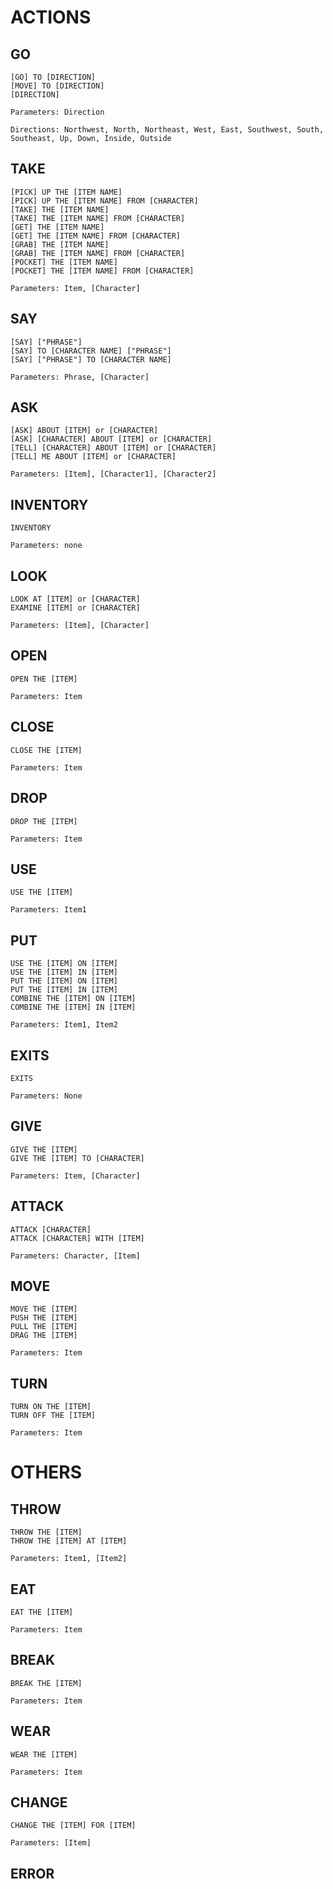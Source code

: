 # ACTIONS

## GO

	[GO] TO [DIRECTION]
	[MOVE] TO [DIRECTION]
	[DIRECTION]

	Parameters: Direction

	Directions: Northwest, North, Northeast, West, East, Southwest, South, Southeast, Up, Down, Inside, Outside

## TAKE
	
	[PICK] UP THE [ITEM NAME]
	[PICK] UP THE [ITEM NAME] FROM [CHARACTER]
	[TAKE] THE [ITEM NAME]
	[TAKE] THE [ITEM NAME] FROM [CHARACTER]
	[GET] THE [ITEM NAME]
	[GET] THE [ITEM NAME] FROM [CHARACTER]
	[GRAB] THE [ITEM NAME]
	[GRAB] THE [ITEM NAME] FROM [CHARACTER]
	[POCKET] THE [ITEM NAME]
	[POCKET] THE [ITEM NAME] FROM [CHARACTER]

	Parameters: Item, [Character]

## SAY

	[SAY] ["PHRASE"]
	[SAY] TO [CHARACTER NAME] ["PHRASE"]
	[SAY] ["PHRASE"] TO [CHARACTER NAME]

	Parameters: Phrase, [Character]

## ASK

	[ASK] ABOUT [ITEM] or [CHARACTER]
	[ASK] [CHARACTER] ABOUT [ITEM] or [CHARACTER]
	[TELL] [CHARACTER] ABOUT [ITEM] or [CHARACTER]
	[TELL] ME ABOUT [ITEM] or [CHARACTER]

	Parameters: [Item], [Character1], [Character2]

## INVENTORY

	INVENTORY

	Parameters: none

## LOOK

	LOOK AT [ITEM] or [CHARACTER]
	EXAMINE [ITEM] or [CHARACTER]

	Parameters: [Item], [Character]

## OPEN

	OPEN THE [ITEM]

	Parameters: Item

## CLOSE

	CLOSE THE [ITEM]

	Parameters: Item

## DROP

	DROP THE [ITEM]

	Parameters: Item

## USE

	USE THE [ITEM]

	Parameters: Item1

## PUT

	USE THE [ITEM] ON [ITEM]
	USE THE [ITEM] IN [ITEM]
	PUT THE [ITEM] ON [ITEM]
	PUT THE [ITEM] IN [ITEM]
	COMBINE THE [ITEM] ON [ITEM]
	COMBINE THE [ITEM] IN [ITEM]

	Parameters: Item1, Item2

## EXITS

	EXITS

	Parameters: None

## GIVE

	GIVE THE [ITEM]
	GIVE THE [ITEM] TO [CHARACTER]

	Parameters: Item, [Character]

## ATTACK

	ATTACK [CHARACTER]
	ATTACK [CHARACTER] WITH [ITEM]

	Parameters: Character, [Item]

## MOVE

	MOVE THE [ITEM]
	PUSH THE [ITEM]
	PULL THE [ITEM]
	DRAG THE [ITEM]

	Parameters: Item

## TURN

	TURN ON THE [ITEM]
	TURN OFF THE [ITEM]

	Parameters: Item


# OTHERS

## THROW

	THROW THE [ITEM]
	THROW THE [ITEM] AT [ITEM]

	Parameters: Item1, [Item2]

## EAT

	EAT THE [ITEM]

	Parameters: Item

## BREAK

	BREAK THE [ITEM]

	Parameters: Item

## WEAR

	WEAR THE [ITEM]

	Parameters: Item

## CHANGE

	CHANGE THE [ITEM] FOR [ITEM]

	Parameters: [Item]

## ERROR

	

